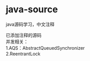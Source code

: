 # java-source
java源码学习，中文注释

已添加注释的源码</br>
并发相关：</br>
1.AQS：AbstractQueuedSynchronizer </br>
2.ReentrantLock
